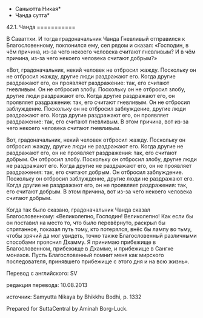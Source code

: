 * Саньютта Никая*
* Чанда сутта*

42\.1\. Чанда
\=\=\=\=\=\=\=\=\=\=\=

В Саваттхи\. И тогда градоначальник Чанда Гневливый отправился к Благословенному, поклонился ему, сел рядом и сказал: «Господин, в чём причина, из\-за чего некоего человека считают гневливым? И в чём причина, из\-за чего некоего человека считают добрым?»

«Вот, градоначальник, некий человек не отбросил жажду\. Поскольку он не отбросил жажду, другие люди раздражают его\. Когда другие раздражают его, он проявляет раздражение: так, его считают гневливым\. Он не отбросил злобу\. Поскольку он не отбросил злобу, другие люди раздражают его\. Когда другие раздражают его, он проявляет раздражение: так, его считают гневливым\. Он не отбросил заблуждение\. Поскольку он не отбросил заблуждение, другие люди раздражают его\. Когда другие раздражают его, он проявляет раздражение: так, его считают гневливым\. В этом причина, вот из\-за чего некоего человека считают гневливым\.

Вот, градоначальник, некий человек отбросил жажду\. Поскольку он отбросил жажду, другие люди не раздражают его\. Когда другие не раздражают его, он не проявляет раздражения: так, его считают добрым\. Он отбросил злобу\. Поскольку он отбросил злобу, другие люди не раздражают его\. Когда другие не раздражают его, он не проявляет раздражения: так, его считают добрым\. Он отбросил заблуждение\. Поскольку он отбросил заблуждение, другие люди не раздражают его\. Когда другие не раздражают его, он не проявляет раздражения: так, его считают добрым\. В этом причина, вот из\-за чего некоего человека считают добрым\.

Когда так было сказано, градоначальник Чанда сказал Благословенному: «Великолепно, Господин\! Великолепно\! Как если бы он поставил на место то, что было перевёрнуто, раскрыл бы спрятанное, показал путь тому, кто потерялся, внёс бы лампу во тьму, чтобы зрячий да мог увидеть, точно также Благословенный различными способами прояснил Дхамму\. Я принимаю прибежище в Благословенном, прибежище в Дхамме, и прибежище в Сангхе монахов\. Пусть Благословенный помнит меня как мирского последователя, принявшего прибежище с этого дня и на всю жизнь»\.

Перевод с английского: SV

редакция перевода: 10\.08\.2013

источник: Samyutta Nikaya by Bhikkhu Bodhi, p\. 1332

Prepared for SuttaCentral by Aminah Borg\-Luck\.